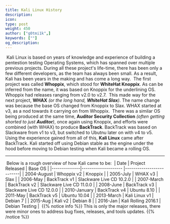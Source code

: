 ```yaml
---
title: Kali Linux History
description:
icon:
type: post
weight: 450
author: ["g0tmi1k",]
keywords: [""]
og_description:
---
```

​
Kali Linux is based on years of knowledge and experience of building a pentestion testing Operating Systems, which has spanned over multiple previous projects.
During all these project's life-time, there has been only a few different developers, as the team has always been small. As a result, Kali has been years in the making and has come a long way.
​
The first project was called **Whoppix**, which stood for **WhiteHat Knoppix**. As can be inferred from the name, it was based on Knoppix for the underlining OS. Whoppix had releases ranging from v2.0 to v2.7.
​
This made way for the next project, **WHAX** _(or the long hand, **WhiteHat Slax**)._ The name change was because the base OS changed from Knoppix to Slax. WHAX started at v3, as a nod towards it carrying on from Whoppix.
​
There was a similar OS being produced at the same time, **Auditor Security Collection** _(often getting shorted to just **Auditor**)_, once again using Knoppix, and efforts were combined (with WHAX) to produce **BackTrack**. BackTrack was based on Slackware from v1 to v3, but switched to Ubutnu later on with v4 to v5.
​
Using the experience gained from all of this, **Kali Linux** came after BackTrack. Kali started off using Debian stable as the engine under the hood before moving to Debian testing when Kali became a rolling OS.
​
- - -
​
Below is a rough overview of how Kali came to be:
​
| Date         | Project Released    | Base OS                  |
|--------------|-------------------- |--------------------------|
| 2004-August  | Whoppix v2          | Knoppix                  |
| 2005-July    | WHAX v3             | Slax                     |
| 2006-May     | BackTrack v1        | Slackware Live CD 10.2.0 |
| 2007-March   | BackTrack v2        | Slackware Live CD 11.0.0 |
| 2008-June    | BackTrack v3        | Slackware Live CD 12.0.0 |
| 2010-January | BackTrack v4        | Ubuntu 8.10              |
| 2011-May     | BackTrack v5        | Ubuntu 10.04             |
| 2013-March   | Kali Linux v1       | Debian 7                 |
| 2015-Aug     | Kali v2             | Debian 8                 |
| 2016-Jan     | Kali Rolling 2016.1 | Debian Testing           |
​
{{% notice info %}}
This is only the major releases, there were minor ones to address bug fixes, releases, and tools updates.
{{% /notice %}}